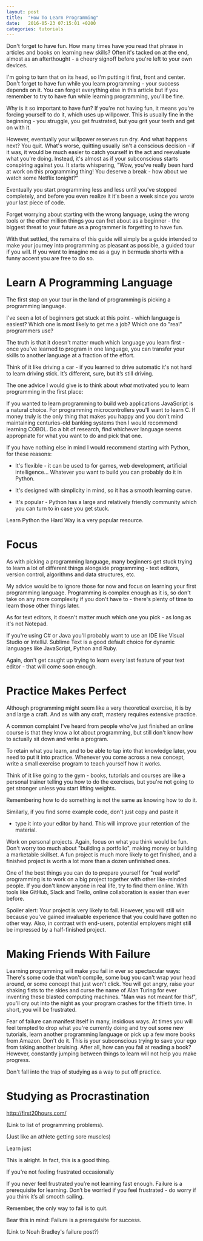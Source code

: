 ```yaml
---
layout: post
title:  "How To Learn Programming"
date:   2016-05-23 07:15:01 +0200
categories: tutorials
---
```


Don't forget to have fun. How many times have you read that phrase in
articles and books on learning new skills? Often it's tacked on at the
end, almost as an afterthought - a cheery signoff before you're left
to your own devices.

I'm going to turn that on its head, so I'm putting it first, front and
center. Don't forget to have fun while you learn programming - your
success depends on it. You can forget everything else in this article
but if you remember to try to have fun while learning programming,
you'll be fine.

Why is it so important to have fun? If you're not having fun, it means
you're forcing yourself to do it, which uses up willpower. This is
usually fine in the beginning - you struggle, you get frustrated, but
you grit your teeth and get on with it.

However, eventually your willpower reserves run dry. And what happens
next?  You quit. What's worse, quitting usually isn't a conscious
decision - if it was, it would be much easier to catch yourself in the
act and reevaluate what you're doing. Instead, it's almost as if your
subconscious starts conspiring against you. It starts whispering,
"Wow, you've really been hard at work on this programming thing! You
deserve a break - how about we watch some Netflix tonight?"

Eventually you start programming less and less until you've stopped
completely, and before you even realize it it's been a week since you
wrote your last piece of code.

Forget worrying about starting with the wrong language, using the
wrong tools or the other million things you can fret about as
a beginner - the biggest threat to your future as a programmer is
forgetting to have fun.

With that settled, the remains of this guide will simply be a guide
intended to make your journey into programming as pleasant as
possible, a guided tour if you will. If you want to imagine me as
a guy in bermuda shorts with a funny accent you are free to do so.

Learn A Programming Language
============================

The first stop on your tour in the land of programming is picking
a programming language.

I've seen a lot of beginners get stuck at this point - which language
is easiest? Which one is most likely to get me a job? Which one do
"real" programmers use?

The truth is that it doesn't matter much which language you learn
first - once you've learned to program in one language, you can
transfer your skills to another language at a fraction of the effort.

Think of it like driving a car - if you learned to drive automatic
it's not hard to learn driving stick. It’s different, sure, but it’s
still driving.

The one advice I would give is to think about *what* motivated you to
learn programming in the first place:

If you wanted to learn programming to build web applications
JavaScript is a natural choice. For programming microcontrollers
you'll want to learn C. If money truly is the only thing that makes
you happy and you don't mind maintaining centuries-old banking systems
then I would recommend learning COBOL. Do a bit of research, find
whichever language seems appropriate for what you want to do and pick
that one.

If you have nothing else in mind I would recommend starting with
Python, for these reasons:

 * It's flexible - it can be used to for games, web development,
   artificial intelligence... Whatever you want to build you can
   probably do it in Python.

 * It's designed with simplicity in mind, so it has a smooth learning
   curve.

 * It's popular - Python has a large and relatively friendly community
   which you can turn to in case you get stuck.

Learn Python the Hard Way is a very popular resource.

<!-- TODO: Write more here -->

Focus
=====

As with picking a programming language, many beginners get stuck
trying to learn a lot of different things alongside programming - text
editors, version control, algorithms and data structures, etc.

My advice would be to ignore those for now and focus on learning your
first programming language. Programming is complex enough as it is, so
don't take on any more complexity if you don't have to - there's
plenty of time to learn those other things later.

As for text editors, it doesn't matter much which one you pick - as
long as it's not Notepad.

If you're using C# or Java you'll probably want to use an IDE like
Visual Studio or IntelliJ. Sublime Text is a good default choice for
dynamic languages like JavaScript, Python and Ruby.

Again, don't get caught up trying to learn every last feature of your
text editor - that will come soon enough.

Practice Makes Perfect
======================

Although programming might seem like a very theoretical exercise, it
is by and large a craft. And as with any craft, mastery requires
extensive practice.

A common complaint I've heard from people who've just finished an
online course is that they know a lot about programming, but still
don't know how to actually sit down and write a program.

<!--
It's sort of like learning to play the piano: Even if you know all the
music theory in the world, when you actually sit down at the keys
you'll be completely lost if you've never touched a piano before.
Remembering how to do something is not the same as knowing how to do
it.
-->

To retain what you learn, and to be able to tap into that knowledge
later, you need to put it into practice. Whenever you come across
a new concept, write a small exercise program to teach yourself how it
works.

Think of it like going to the gym - books, tutorials and courses are
like a personal trainer telling you how to do the exercises, but
you're not going to get stronger unless you start lifting weights.

Remembering how to do something is not the same as knowing how to do
it.

Similarly, if you find some example code, don't just copy and paste it
- type it into your editor by hand. This will improve your retention
  of the material.

Work on personal projects. Again, focus on what you think would be
fun. Don't worry too much about "building a portfolio", making money
or building a marketable skillset. A fun project is much more likely
to get finished, and a finished project is worth a lot more than
a dozen unfinished ones.

One of the best things you can do to prepare yourself for "real world"
programming is to work on a big project together with other
like-minded people. If you don't know anyone in real life, try to find
them online. With tools like GitHub, Slack and Trello, online
collaboration is easier than ever before.

Spoiler alert: Your project is very likely to fail. However, you will
still win because you've gained invaluable experience that you could
have gotten no other way. Also, in contrast with end-users, potential
employers might still be impressed by a half-finished project.

<!-- TODO: I might write some tutorials about this -->

Making Friends With Failure
===========================

Learning programming will make you fail in ever so spectacular ways:
There's some code that won't compile, some bug you can't wrap your
head around, or some concept that just won't click. You will get
angry, raise your shaking fists to the skies and curse the name of
Alan Turing for ever inventing these blasted computing machines. "Man
was not meant for this!", you'll cry out into the night as your
program crashes for the fiftieth time. In short, you will be
frustrated.

Fear of failure can manifest itself in many, insidious ways. At times
you will feel tempted to drop what you're currently doing and try out
some new tutorials, learn another programming language or pick up
a few more books from Amazon. Don't do it. This is your subconscious
trying to save your ego from taking another bruising. After all, how
can you fail at reading a book?  However, constantly jumping between
things to learn will not help you make progress.

Don't fall into the trap of studying as a way to put off practice.

Studying as Procrastination
===========================

http://first20hours.com/

(Link to list of programming problems).

(Just like an athlete getting sore muscles)

Learn just

This is alright. In fact, this is a good thing. 

If you're not feeling frustrated occasionally

If you never feel frustrated you’re not learning fast enough. Failure is a prerequisite for learning. Don’t be worried if you feel frustrated - do worry if you think it’s all smooth sailing.

Remember, the only way to fail is to quit.

Bear this in mind: Failure is a prerequisite for success. 

(Link to Noah Bradley's failure post?)

<!--
How to Solve Problems Like Julius Caesar
========================================

In his campaign against the Gallic tribes, Julius Caesar faced a formidable
opponent. United, the tribes constituted a military force of strength equal or
greater than that of the roman legions. However, by exploiting the internal
divisions between the Gauls, Caesar ensured that he only had to fight them one
tribe at a time. By the time they  had united under Vercingetorix, it was
already too late and the Gauls were forced to surrender. Just like Julius
Caesar defeated the Gallic tribes by dividing them up and tackling them one at
a time, you can also use the strategy of "divide and conquer" to tackle
seemingly impossible problems.

Let's say you want to write a Tic-tac-toe game for two players. What features
does it need? For one, players need to be able to input their next move. If
you're not sure how to do that, figure out how to write a program that just
accepts player input. You also need a way to display the game board. If you're
not sure how to do that, write a program that just draws a board with noughts
and crosses. Next, you need to keep track of the state of the game, and so on.

Eventually you will know everything you need to know create Tic-tac-toe - all
that's left is to put the pieces together. This is still not a trivial
exercise, but it's far easier when you know what the pieces looks like.

This strategy has many applications: If there's an error in your program that
you can't figure out, break it out into individual pieces and test if they work
as expected. If you need to learn a complex skill, try to break it down into
smaller skills that you can learn piece by piece. Divide and conquer.

-->

<!--
Ask Questions
=============

Eventually, you'll run into a problem you just can't seem to solve. This is a
good time to ask for help.

Your first step should be to attempt a Google search for your problem. I've
heard some beginners think of this as cheating, but let me tell you a secret:
Professional programmers Google all the time, we just don't like to talk about
it.

If Google doesn't give you the answer, you can always post your question a
forum such as Stack Overflow or the /r/learnprogramming sub-reddit. Some things
you should think about before posting a question:

Make sure to search the forum to check if someone has already asked the same
question. Read the FAQ if there is one.  Describe your problem in detail; can
someone who's never seen it before understand or reproduce your problem?
Provide code examples if applicable; you can use a service like Pastebin or
Github Gists to publish code.  In short, read the rules and be respectful of
people's time and you'll get the answers you need.

If you have to look something up, write it down! If it wasn't obvious
the first time, chances are you'll have to look it up again soon.
-->

<!--
The Joy of Programming
======================

Above all, remember this: Programming is supposed to be fun!

(Image of Bob Ross holding a whiteboard marker instead of a paintbrush. Saying
"Anyone can program!" ?)
-->
